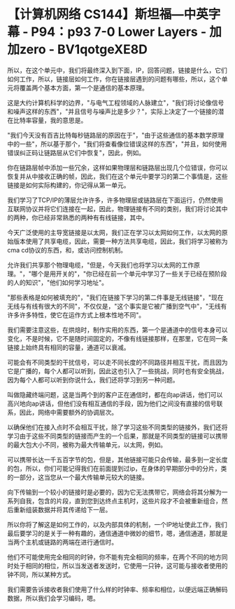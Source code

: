 # 【计算机网络 CS144】斯坦福—中英字幕 - P94：p93 7-0 Lower Layers - 加加zero - BV1qotgeXE8D

所以，在这个单元中，我们将最终深入到下面，IP，回答问题，链接是什么，它们如何工作，所以，链接层如何工作，你在链接层遇到的问题有哪些，所以，这个单元将覆盖两个基本方面，第一个是通信的基本原理。

这是大约计算机科学的边界，"与电气工程领域的人脉建立"，"我们将讨论像信号和噪声这样的东西"，"并且信号与噪声比是多少？"，实际上决定了一个链接的潜在比特率容量，我的意思是。

"我们今天没有百吉比特每秒链路层的原因在于"，"由于这些通信的基本数学原理中的一些"，所以基于那个，"我们将查看像位错误这样的东西"，"并且，如何使用错误纠正码让链路层从它们中恢复"，因此，例如。

你在链路层帧中添加一些冗余，这样如果物理层和链路层出现几个位错误，你可以恢复并从中接收正确的帧，因此，我们在这个单元中要学习的第二个事情是，这些链接是如何实际构建的，你记得从第一单元。

我们学习了TCP/IP的薄层允许许多，许多物理层或链路层在下面运行，仍然使用互联网协议并将它们连接在一起，因此，物理链接有不同的类别，我们将讨论其中的两种，你已经非常熟悉的两种有有线链接，其中。

今天广泛使用的主导宽链接是以太网，我们正在学习以太网如何工作，以太网的原始版本使用了共享电缆，因此，需要一种方法共享电缆，因此，我们将学习被称为cma cd协议的东西，和，或访问控制机制。

允许我们共享那个物理电缆，"但是，今天我们也将学习以太网的工作原理。"，"哪个是用开关的"，"你已经在前一个单元中学习了一些关于已经在预阶段的人的知识"，"他们如何学习地址"。

"那些表格是如何被填充的"，"我们在链接下学习的第二件事是无线链接"，"现在无线与有线有很大的不同"，不仅仅是，"这个事实是它被广播到空气中"，"无线有许多许多特性，使它在运作方式上根本性地不同"。

我们需要注意这些，在烘焙时，制作实用的东西，第一个是通道中的信号本身可以变化，不是时候，它不是随时间固定的，不像有线链接那样，在那里，它在同一条链接上始终具有相同的容量，通道可以衰减。

可能会有不同类型的干扰信号，可以走不同长度的不同路径并相互干扰，而且因为它是广播的，每个人都可以听到，因此这也引入了一些挑战，同时也有安全挑战，因为每个人都可以听到你说什么，我们还将学习到另一种问题。

叫做隐藏终端问题，这是当两个到的客户正在通信时，都在向ap讲话，他们可以高兴地向ap讲话，但他们没有相互通信的手段，因为他们之间没有直接的信号联系，因此，网络中需要额外的协调层次。

以确保他们在接入点时不会相互干扰，除了学习这些不同类型的链接外，我们还将学习由于这些不同类型的链接而产生的一个后果，那就是不同类型的链接可以携带的最大包大小不同，被称为最大传输单元，以太网，例如。

可以携带长达一千五百字节的包，但是，其他链接可能只会传输，最多到一定长度 的包，所以，你们可能记得我们在前面提到过ip，在身体的早期部分中的分片，类的一部分，这当您从一个最大传输单元较大的链接。

向下传输到一个较小的链接时是必要的，因为它无法携带它，网络会将其分解为一系列自我，包含的片段，直到您到达终点主机时，这些片段才不会被重新组合，然后重新组装数据并将其传递给下一层。

所以你将了解这是如何工作的，以及内部具体的机制，一个IP地址使此工作，我们最后要学习的是关于一种有趣的，通信通道中微妙的细节，嗯，通信通道，那就是当两个主机或链路的两端在进行通信时。

他们不可能使用完全相同的时钟，你不能有完全相同的频率，在两个不同的地方同时处于相同的相位，所以当发送者发送时，它使用一只钟，这可能与接收者使用的钟不同，所以某种方式。

我们需要告诉接收者我们使用了什么样的时钟率、频率和相位，以便远端正确解码数据，所以我们会学习编码，嗯。

